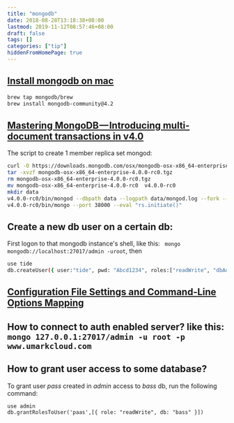 ```yaml
---
title: "mongodb"
date: 2018-08-28T13:18:38+08:00
lastmod: 2019-11-12T08:57:46+08:00
draft: false
tags: []
categories: ["tip"]
hiddenFromHomePage: true
---
```




## [Install mongodb on mac](https://docs.mongodb.com/manual/tutorial/install-mongodb-on-os-x/)

```sh
brew tap mongodb/brew
brew install mongodb-community@4.2
```

## [Mastering MongoDB — Introducing multi-document transactions in v4.0](https://hackernoon.com/mongodb-transactions-5654cdb8fd24)

The script to create 1 member replica set mongod:

```sh
curl -O https://downloads.mongodb.com/osx/mongodb-osx-x86_64-enterprise-4.0.0-rc0.tgz
tar -xvzf mongodb-osx-x86_64-enterprise-4.0.0-rc0.tgz
rm mongodb-osx-x86_64-enterprise-4.0.0-rc0.tgz
mv mongodb-osx-x86_64-enterprise-4.0.0-rc0  v4.0.0-rc0
mkdir data
v4.0.0-rc0/bin/mongod --dbpath data --logpath data/mongod.log --fork --replSet rs0 --port 38000
v4.0.0-rc0/bin/mongo --port 38000 --eval "rs.initiate()"
```

## Create a new db user on a certain db:

First logon to that mongodb instance's shell, like this: ` mongo mongodb://localhost:27017/admin -uroot`, then

```sh
use tide
db.createUser({ user:"tide", pwd: "Abcd1234", roles:["readWrite", "dbAdmin"]})

```

## [Configuration File Settings and Command-Line Options Mapping](https://docs.mongodb.com/manual/reference/configuration-file-settings-command-line-options-mapping/)

## How to connect to auth enabled server? like this: ` mongo 127.0.0.1:27017/admin -u root -p www.umarkcloud.com`

## How to grant user access to some database?
To grant user *pass* created in *admin* access to *bass* db, run the following command:

```
use admin
db.grantRolesToUser('paas',[{ role: "readWrite", db: "bass" }])
```
